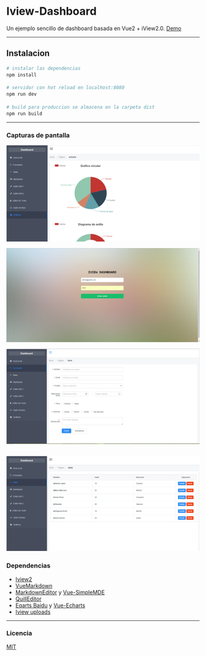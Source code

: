 # Iview-Dashboard
Un ejemplo sencillo de dashboard basada en Vue2 + iView2.0.
[Demo](https://iview-dashboard.herokuapp.com)

----------------
## Instalacion
``` bash
# instalar las dependencias
npm install

# servidor con hot reload en localhost:8080
npm run dev

# build para produccion se almacena en la carpeta dist
npm run build

```
----------------

### Capturas de pantalla

![1](/static/screenshots/s1.png)

![2](/static/screenshots/s2.png)

![3](/static/screenshots/s3.png)

![4](/static/screenshots/s4.png)
----------------

### Dependencias
- [Iview2](https://github.com/iview/iview)
- [VueMarkdown](https://github.com/miaolz123/vue-markdown)
- [MarkdownEditor](https://github.com/alecgorge/MarkdownEditor) y [Vue-SimpleMDE](https://github.com/Float/vue-simplemde)
- [QuillEditor](https://github.com/surmon-china/vue-quill-editor)
- [Eqarts Baidu](http://echarts.baidu.com) y [Vue-Echarts](https://github.com/xlsdg/vue-echarts-v3)
- [Iview uploads](https://www.iviewui.com/components/upload)

----------------

### Licencia
[MIT](https://opensource.org/licenses/MIT)

